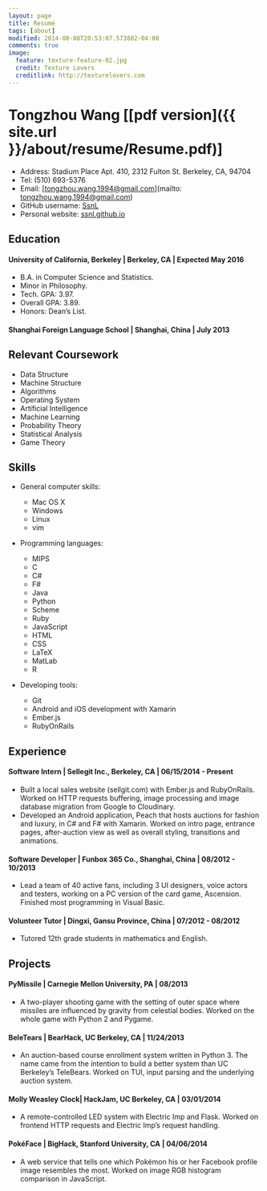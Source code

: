 ```yaml
---
layout: page
title: Resumé
tags: [about]
modified: 2014-08-08T20:53:07.573882-04:00
comments: true
image:
  feature: texture-feature-02.jpg
  credit: Texture Lovers
  creditlink: http://texturelovers.com
---
```


# Tongzhou Wang [[pdf version]({{ site.url }}/about/resume/Resume.pdf)]
+ Address: Stadium Place Apt. 410, 2312 Fulton St. Berkeley, CA, 94704
+ Tel: (510) 693-5376 
+ Email: [tongzhou.wang.1994@gmail.com](mailto: tongzhou.wang.1994@gmail.com)
+ GitHub username: [SsnL](https://github.com/SsnL/)
+ Personal website: [ssnl.github.io](http://ssnl.github.io)## Education#### University of California, Berkeley | Berkeley, CA | Expected May 2016+ B.A. in Computer Science and Statistics.+ Minor in Philosophy.+ Tech. GPA: 3.97. 
+ Overall GPA: 3.89. 
+ Honors: Dean’s List.#### Shanghai Foreign Language School | Shanghai, China | July 2013## Relevant Coursework
+ Data Structure+ Machine Structure+ Algorithms+ Operating System+ Artificial Intelligence+ Machine Learning+ Probability Theory+ Statistical Analysis+ Game Theory## Skills+ General computer skills:     + Mac OS X    + Windows    + Linux    + vim
+ Programming languages:
    + MIPS
    + C
    + C#
    + F#
    + Java
    + Python
    + Scheme
    + Ruby
    + JavaScript
    + HTML
    + CSS
    + LaTeX
    + MatLab
    + R+ Developing tools: 
    + Git
    + Android and iOS development with Xamarin
    + Ember.js
    + RubyOnRails ## Experience#### Software Intern | Sellegit Inc., Berkeley, CA | 06/15/2014 - Present+ Built a local sales website (sellgit.com) with Ember.js and RubyOnRails. Worked on HTTP requests buffering, image processing and image database migration from Google to Cloudinary. + Developed an Android application, Peach that hosts auctions for fashion and luxury, in C# and F# with Xamarin.   Worked on intro page, entrance pages, after-auction view as well as overall styling, transitions and animations. #### Software Developer | Funbox 365 Co., Shanghai, China | 08/2012 - 10/2013+ Lead a team of 40 active fans, including 3 UI designers, voice actors and testers, working on a PC version of the card game, Ascension. Finished most programming in Visual Basic. #### Volunteer Tutor | Dingxi, Gansu Province, China | 07/2012 - 08/2012+ Tutored 12th grade students in mathematics and English. ## Projects #### PyMissile | Carnegie Mellon University, PA | 08/2013 + A two-player shooting game with the setting of outer space where missiles are influenced by gravity from celestial bodies. Worked on the whole game with Python 2 and Pygame.
#### BeleTears | BearHack, UC Berkeley, CA | 11/24/2013+ An auction-based course enrollment system written in Python 3. The name came from the intention to build a better system than UC Berkeley’s TeleBears. Worked on TUI, input parsing and the underlying auction system.#### Molly Weasley Clock| HackJam, UC Berkeley, CA | 03/01/2014+ A remote-controlled LED system with Electric Imp and Flask. Worked on frontend HTTP requests and Electric Imp’s request handling. #### PokéFace | BigHack, Stanford University, CA | 04/06/2014 + A web service that tells one which Pokémon his or her Facebook profile image resembles the most. Worked on image RGB histogram comparison in JavaScript.